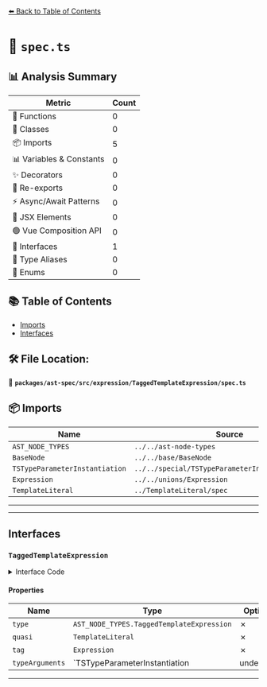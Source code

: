 [⬅️ Back to Table of Contents](../../../../../index.md)

# 📄 `spec.ts`

## 📊 Analysis Summary

| Metric | Count |
|--------|-------|
| 🔧 Functions | 0 |
| 🧱 Classes | 0 |
| 📦 Imports | 5 |
| 📊 Variables & Constants | 0 |
| ✨ Decorators | 0 |
| 🔄 Re-exports | 0 |
| ⚡ Async/Await Patterns | 0 |
| 💠 JSX Elements | 0 |
| 🟢 Vue Composition API | 0 |
| 📐 Interfaces | 1 |
| 📑 Type Aliases | 0 |
| 🎯 Enums | 0 |

## 📚 Table of Contents

- [Imports](#imports)
- [Interfaces](#interfaces)

## 🛠️ File Location:
📂 **`packages/ast-spec/src/expression/TaggedTemplateExpression/spec.ts`**

## 📦 Imports

| Name | Source |
|------|--------|
| `AST_NODE_TYPES` | `../../ast-node-types` |
| `BaseNode` | `../../base/BaseNode` |
| `TSTypeParameterInstantiation` | `../../special/TSTypeParameterInstantiation/spec` |
| `Expression` | `../../unions/Expression` |
| `TemplateLiteral` | `../TemplateLiteral/spec` |


---


---

## Interfaces

### `TaggedTemplateExpression`

<details><summary>Interface Code</summary>

```ts
export interface TaggedTemplateExpression extends BaseNode {
  type: AST_NODE_TYPES.TaggedTemplateExpression;
  quasi: TemplateLiteral;
  tag: Expression;
  typeArguments: TSTypeParameterInstantiation | undefined;
}
```
</details>

#### Properties

| Name | Type | Optional | Description |
|------|------|----------|-------------|
| `type` | `AST_NODE_TYPES.TaggedTemplateExpression` | ✗ |  |
| `quasi` | `TemplateLiteral` | ✗ |  |
| `tag` | `Expression` | ✗ |  |
| `typeArguments` | `TSTypeParameterInstantiation | undefined` | ✗ |  |


---